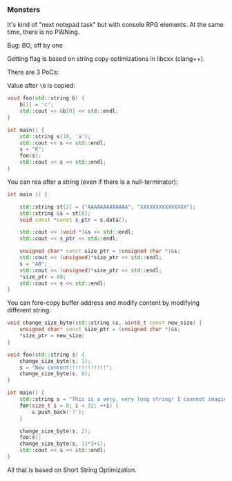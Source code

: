 ### Monsters

It's kind of "next notepad task" but with console RPG elements.
At the same time, there is no PWNing.

Bug: BO, off by one

Getting flag is based on string copy optimizations in libcxx (clang++).

 There are 3 PoCs:

 Value after `\0` is copied:
```cpp
void foo(std::string b) {
    b[1] = 'c';
    std::cout << &b[0] << std::endl;
}

int main() {
    std::string s(10, 'a');
    std::cout << s << std::endl;
    s = "K";
    foo(s);
    std::cout << s << std::endl;
}
```

You can rea after a string (even if there is a null-terminator):
```cpp
int main () {

    std::string st[2] = {"AAAAAAAAAAAAA", "XXXXXXXXXXXXXXX"};
    std::string &s = st[0];
    void const *const s_ptr = s.data();

    std::cout << (void *)&s << std::endl;
    std::cout << s_ptr << std::endl;

    unsigned char* const size_ptr = (unsigned char *)&s;
    std::cout << (unsigned)*size_ptr << std::endl;
    s = "AB";
    std::cout << (unsigned)*size_ptr << std::endl;
    *size_ptr = 80;
    std::cout << s << std::endl;
}
```

You can fore-copy buffer address and modify content by modifying different string:
```cpp
void change_size_byte(std::string &s, uint8_t const new_size) {
    unsigned char* const size_ptr = (unsigned char *)&s;
    *size_ptr = new_size;
}

void foo(std::string s) {
    change_size_byte(s, 1);
    s = "New content!!!!!!!!!!!!";
    change_size_byte(s, 0);
}

int main() {
    std::string s = "This is a very, very long string! I caannot imagine how long that string is... can you?";
    for(size_t i = 0; i < 32; ++i) {
        s.push_back('?');
    }

    change_size_byte(s, 2);
    foo(s);
    change_size_byte(s, 11*2+1);
    std::cout << s << std::endl;
}
```

All that is based on Short String Optimization.